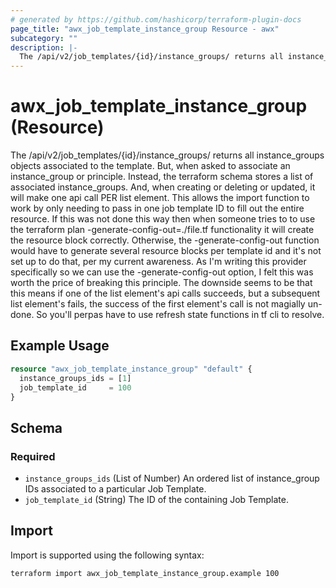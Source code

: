 ```yaml
---
# generated by https://github.com/hashicorp/terraform-plugin-docs
page_title: "awx_job_template_instance_group Resource - awx"
subcategory: ""
description: |-
  The /api/v2/job_templates/{id}/instance_groups/ returns all instance_groups objects associated to the template. But, when asked to associate an instance_group or principle. Instead, the terraform schema stores a list of associated instance_groups. And, when creating or deleting or updated, it will make one api call PER list element. This allows the import function to work by only needing to pass in one job template ID to fill out the entire resource. If this was not done this way then when someone tries to to use the terraform plan -generate-config-out=./file.tf functionality it will create the resource block correctly. Otherwise, the -generate-config-out function would have to generate several resource blocks per template id and it's not set up to do that, per my current awareness. As I'm writing this provider specifically so we can use the -generate-config-out option, I felt this was worth the price of breaking this principle. The downside seems to be that this means if one of the list element's api calls succeeds, but a subsequent list element's fails, the success of the first element's call is not magially un-done. So you'll perpas have to use refresh state functions in tf cli to resolve.
---
```


# awx_job_template_instance_group (Resource)

The /api/v2/job_templates/{id}/instance_groups/ returns all instance_groups objects associated to the template. But, when asked to associate an instance_group or principle. Instead, the terraform schema stores a list of associated instance_groups. And, when creating or deleting or updated, it will make one api call PER list element. This allows the import function to work by only needing to pass in one job template ID to fill out the entire resource. If this was not done this way then when someone tries to to use the terraform plan -generate-config-out=./file.tf functionality it will create the resource block correctly. Otherwise, the -generate-config-out function would have to generate several resource blocks per template id and it's not set up to do that, per my current awareness. As I'm writing this provider specifically so we can use the -generate-config-out option, I felt this was worth the price of breaking this principle. The downside seems to be that this means if one of the list element's api calls succeeds, but a subsequent list element's fails, the success of the first element's call is not magially un-done. So you'll perpas have to use refresh state functions in tf cli to resolve.

## Example Usage

```terraform
resource "awx_job_template_instance_group" "default" {
  instance_groups_ids = [1]
  job_template_id     = 100
}
```

<!-- schema generated by tfplugindocs -->
## Schema

### Required

- `instance_groups_ids` (List of Number) An ordered list of instance_group IDs associated to a particular Job Template.
- `job_template_id` (String) The ID of the containing Job Template.

## Import

Import is supported using the following syntax:

```shell
terraform import awx_job_template_instance_group.example 100
```
